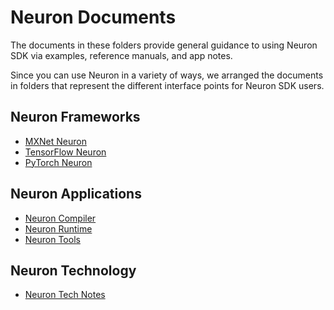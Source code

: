 # Neuron Documents 

The documents in these folders provide general guidance to using Neuron SDK via examples, reference manuals, and app notes. 

Since you can use Neuron in a variety of ways, we arranged the documents in folders that represent the different interface points for Neuron SDK users.

## Neuron Frameworks 
* [MXNet Neuron](./mxnet-neuron/readme.md)
* [TensorFlow Neuron](./tensorflow-neuron/readme.md)
* [PyTorch Neuron](./pytorch-neuron/README.md)

## Neuron Applications 
* [Neuron Compiler](./neuron-cc/readme.md)
* [Neuron Runtime](./neuron-runtime/README.md)
* [Neuron Tools](./neuron-tools/Readme.md)

## Neuron Technology
* [Neuron Tech Notes](./technotes/README.md)
